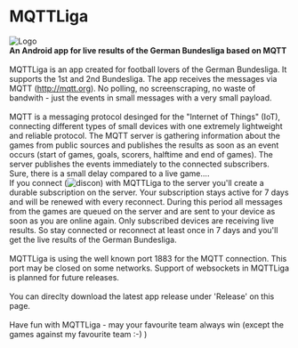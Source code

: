 # MQTTLiga
![Logo](/app/src/main/res/drawable-hdpi/ic_launcher.png?raw=true "MQTTLiga")
<br>
<b>An Android app for live results of the German Bundesliga based on MQTT</b>
<br><br>
MQTTLiga is an app created for football lovers of the German Bundesliga. It supports the 1st and 2nd Bundesliga.
The app receives the messages via MQTT (http://mqtt.org). No polling, no screenscraping, no waste of bandwith - just
the events in small messages with a very small payload.
<br><br>
MQTT is a messaging protocol desinged for the "Internet of Things" (IoT), connecting different types of small devices
with one extremely lightweight and reliable protocol.
The MQTT server is gathering information about the games from public sources and publishes the results as soon as
an event occurs (start of games, goals, scorers, halftime and end of games). The server publishes the events immediately to the connected subscribers. Sure, there is a small delay compared to a live game....
<br>
If you connect (![discon](/app/src/main/res/drawable/connected.png?raw=true "connected")) with MQTTLiga to the server you'll create a durable subscription on the server. Your subscription
stays active for 7 days and will be renewed with every reconnect. During this period all messages from the games
are queued on the server and are sent to your device as soon as you are online again.
Only subscribed devices are receiving live results. So stay connected or reconnect at least once in 7 days and you'll
get the live results of the German Bundesliga.
<br><br>
MQTTLiga is using the well known port 1883 for the MQTT connection. This port may be closed on some networks. Support of websockets in MQTTLiga is planned for future releases.
<br><br>
You can direclty download the latest app release under 'Release' on this page.
<br><br>
Have fun with MQTTLiga - may your favourite team always win (except the games against my favourite team :-) )
